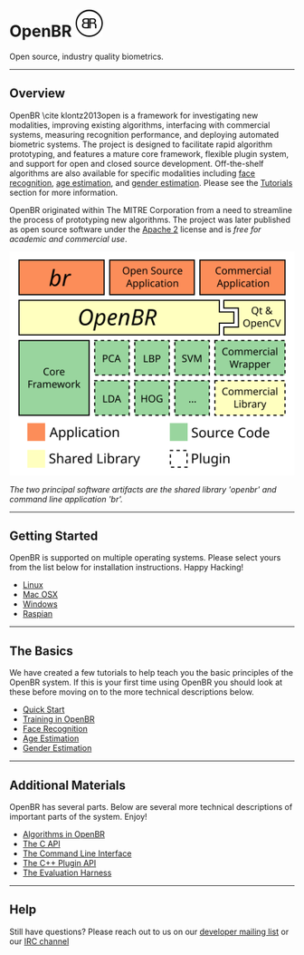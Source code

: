 # OpenBR ![Overview](img/openbr_48x48.png)

<p id=tagline>Open source, industry quality biometrics.</p>

---

## Overview

OpenBR \cite klontz2013open is a framework for investigating new modalities, improving existing algorithms, interfacing with commercial systems, measuring recognition performance, and deploying automated biometric systems.
The project is designed to facilitate rapid algorithm prototyping, and features a mature core framework, flexible plugin system, and support for open and closed source development.
Off-the-shelf algorithms are also available for specific modalities including [face recognition](tutorials.md#face-recognition), [age estimation](tutorials.md#age-estimation), and [gender estimation](tutorials.md#gender-estimation). Please see the [Tutorials](tutorials.md) section for more information.

OpenBR originated within The MITRE Corporation from a need to streamline the process of prototyping new algorithms.
The project was later published as open source software under the [Apache 2](http://www.apache.org/licenses/LICENSE-2.0.html) license and is *free for academic and commercial use*.

![Overview](img/abstraction.svg)

*The two principal software artifacts are the shared library 'openbr' and command line application 'br'.*

---

## Getting Started

OpenBR is supported on multiple operating systems. Please select yours from the list below for installation instructions. Happy Hacking!

* [Linux](install.md#linux)
* [Mac OSX](install.md#osx)
* [Windows](install.md#windows)
* [Raspian](install.md#raspian)

---

## The Basics

We have created a few tutorials to help teach you the basic principles of the OpenBR system. If this is your first time using OpenBR you should look at these before moving on to the more technical descriptions below.

* [Quick Start](tutorials.md#quick-start)
* [Training in OpenBR](tutorials.md#training-algorithms)
* [Face Recognition](tutorials.md#face-recognition)
* [Age Estimation](tutorials.md#age-estimation)
* [Gender Estimation](tutorials.md#gender-estimation)

---

## Additional Materials

OpenBR has several parts. Below are several more technical descriptions of important parts of the system. Enjoy!

* [Algorithms in OpenBR](technical.md#algorithms-in-openbr)
* [The C API](docs/c_api.md)
* [The Command Line Interface](docs/cl_api.md)
* [The C++ Plugin API](docs/cpp_api.md)
* [The Evaluation Harness](technical.md#the-evaluation-harness)

---

## Help

Still have questions? Please reach out to us on our <a href="https://groups.google.com/forum/?fromgroups#!forum/openbr-dev">developer mailing list</a> or our <a href="http://webchat.freenode.net/?channels=openbr">IRC channel</a>
